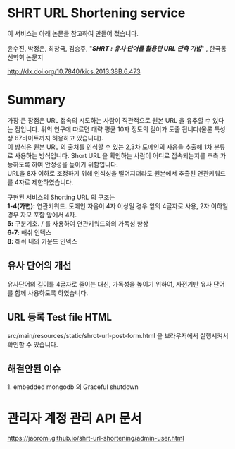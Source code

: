 # SHRT URL Shortening service
이 서비스는 아래 논문을 참고하여 만들어 졌습니다.

윤수진, 박정은, 최창국, 김승주, "_**SHRT : 유사 단어를 활용한 URL 단축 기법**_" , 한국통신학회 논문지<br>

http://dx.doi.org/10.7840/kics.2013.38B.6.473

# Summary
가장 큰 장점은 URL 접속의 시도하는 사람이 직관적으로 원본 URL 을 유추할 수 있다는 점입니다. 위의 연구에 따르면 대략 평균 10자 정도의 길이가 도출 됩니다(물론 특성상 67바이트까지 허용하고 있습니다).<br>
이 방식은 원본 URL 의 출처를 인식할 수 있는 2,3차 도메인의 자음을 추출해 1차 분류로 사용하는 방식입니다. Short URL 을 확인하는 사람이 어디로 접속되는지를 추측 가능하도록 하여 안정성을 높이기 위함입니다.<br>
URL을 8자 이하로 조정하기 위해 인식성을 떨어지더라도 원본에서 추출된 연관키워드를 4자로 제한하였습니다.<br>  

구현된 서비스의 Shorting URL 의 구조는<br>
**1-4(가변):** 연관키워드. 도메인 자음이 4자 이상일 경우 앞의 4글자로 사용, 2자 이하일 경우 자모 포함 앞에서 4자.<br>
**5:** 구분기호. / 를 사용하여 연관키워드와의 가독성 향상<br>
**6-7:** 해쉬 인덱스<br>
**8:** 해쉬 내의 카운드 인덱스<br>

<h2>유사 단어의 개선</h2>
유사단어의 길이를 4글자로 줄이는 대신, 가독성을 높이기 위하여, 사전기반 유사 단어를 함께 사용하도록 하였습니다.<br>

<h2>URL 등록 Test file HTML</h2>
src/main/resources/static/shrot-url-post-form.html 을 브라우저에서 실행시켜서 확인할 수 있습니다.<br>

<h2>해결안된 이슈</h2>
1. embedded mongodb 의 Graceful shutdown<br>

# 관리자 계정 관리 API 문서
https://jaoromi.github.io/shrt-url-shortening/admin-user.html